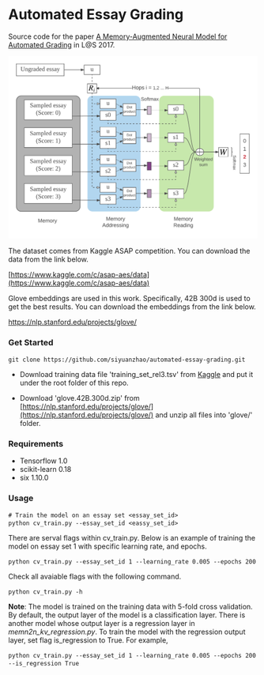 # Automated Essay Grading
Source code for the paper [A Memory-Augmented Neural Model for Automated Grading](http://dl.acm.org/citation.cfm?doid=3051457.3053982) in L@S 2017.

![Model Structure](AES-Model.png)

The dataset comes from Kaggle ASAP competition. You can download the data from the link below.

[https://www.kaggle.com/c/asap-aes/data](https://www.kaggle.com/c/asap-aes/data)

Glove embeddings are used in this work. Specifically, 42B 300d is used to get the best results. You can download the embeddings from the link below.

https://nlp.stanford.edu/projects/glove/

### Get Started

```
git clone https://github.com/siyuanzhao/automated-essay-grading.git
```

* Download training data file 'training_set_rel3.tsv' from [Kaggle](https://www.kaggle.com/c/asap-aes/data) and put it under the root folder of this repo.

* Download 'glove.42B.300d.zip' from [https://nlp.stanford.edu/projects/glove/](https://nlp.stanford.edu/projects/glove/) and unzip all files into 'glove/' folder.

### Requirements
* Tensorflow 1.0
* scikit-learn 0.18
* six 1.10.0

### Usage
```
# Train the model on an essay set <essay_set_id>
python cv_train.py --essay_set_id <eassy_set_id>
```

There are serval flags within cv_train.py. Below is an example of training the model on essay set 1 with specific learning rate, and epochs.

```
python cv_train.py --essay_set_id 1 --learning_rate 0.005 --epochs 200
```
Check all avaiable flags with the following command.

```
python cv_train.py -h
```

**Note**: The model is trained on the training data with 5-fold cross validation. By default, the output layer of the model is a classification layer. There is another model whose output layer is a regression layer in *memn2n_kv_regression.py*. To train the model with the regression output layer, set flag is_regression to True. For example,

```
python cv_train.py --essay_set_id 1 --learning_rate 0.005 --epochs 200 --is_regression True
```


